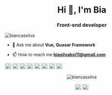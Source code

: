 <h1 align="center">Hi 👋, I'm Bia</h1>
<h3 align="center">Front-end developer</h3>
<p align="left"> <img src="https://komarev.com/ghpvc/?username=biancassilva" alt="biancassilva" /> </p>

- 💬 Ask me about **Vue, Quasar Framework**

- 📫 How to reach me **biasilvabsi11@gmail.com**

<p align="left"><img src="https://konpa.github.io/devicon/devicon.git/icons/vuejs/vuejs-original-wordmark.svg" alt="vuejs" width="20" height="20"/> <img src="https://konpa.github.io/devicon/devicon.git/icons/css3/css3-original-wordmark.svg" alt="css3" width="20" height="20"/> <img src="https://konpa.github.io/devicon/devicon.git/icons/html5/html5-original-wordmark.svg" alt="html5" width="20" height="20"/> <img src="https://konpa.github.io/devicon/devicon.git/icons/javascript/javascript-original.svg" alt="javascript" width="20" height="20"/> <img src="https://konpa.github.io/devicon/devicon.git/icons/typescript/typescript-original.svg" alt="typescript" width="20" height="20"/> <img src="https://konpa.github.io/devicon/devicon.git/icons/php/php-original.svg" alt="php" width="20" height="20"/> <img src="https://konpa.github.io/devicon/devicon.git/icons/sass/sass-original.svg" alt="sass" width="20" height="20"/> <img src="https://konpa.github.io/devicon/devicon.git/icons/nodejs/nodejs-original-wordmark.svg" alt="nodejs" width="20" height="20"/></p><p align="center"> <img src="https://github-readme-stats.vercel.app/api?username=biancassilva&show_icons=true" alt="biancassilva" /> </p>

<p align="center">
<a href="https://linkedin.com/in/biancassilva" target="blank"><img align="center" src="https://cdn.jsdelivr.net/npm/simple-icons@3.0.1/icons/linkedin.svg" alt="biancassilva" height="20" width="20" /></a>
<a href="https://instagram.com/__biassilva" target="blank"><img align="center" src="https://cdn.jsdelivr.net/npm/simple-icons@3.0.1/icons/instagram.svg" alt="__biassilva" height="20" width="20" /></a>
</p>
